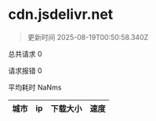 
  # cdn.jsdelivr.net

  > 更新时间 2025-08-19T00:50:58.340Z
  
  总共请求 0

  请求报错 0

  平均耗时 NaNms

|城市|ip|下载大小|速度|
|-----|----------|---|---|

  